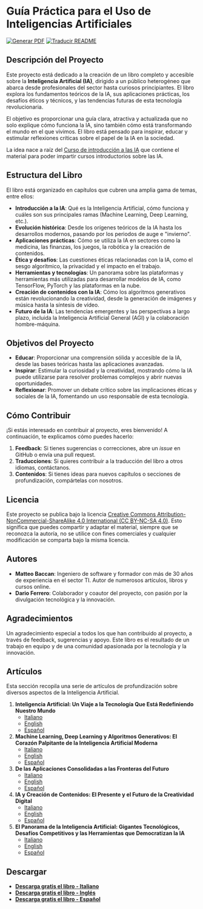# Guía Práctica para el Uso de Inteligencias Artificiales

[![Generar PDF](https://github.com/matteobaccan/CorsoAIBook/actions/workflows/generatepdf.yml/badge.svg)](https://github.com/matteobaccan/CorsoAIBook/actions/workflows/generatepdf.yml)
[![Traducir README](https://github.com/matteobaccan/CorsoAIBook/actions/workflows/translatereadme.yml/badge.svg)](https://github.com/matteobaccan/CorsoAIBook/actions/workflows/translatereadme.yml)

## Descripción del Proyecto

Este proyecto está dedicado a la creación de un libro completo y accesible sobre la **Inteligencia Artificial (IA)**, dirigido a un público heterogéneo que abarca desde profesionales del sector hasta curiosos principiantes. El libro explora los fundamentos teóricos de la IA, sus aplicaciones prácticas, los desafíos éticos y técnicos, y las tendencias futuras de esta tecnología revolucionaria.

El objetivo es proporcionar una guía clara, atractiva y actualizada que no solo explique cómo funciona la IA, sino también cómo está transformando el mundo en el que vivimos. El libro está pensado para inspirar, educar y estimular reflexiones críticas sobre el papel de la IA en la sociedad.

La idea nace a raíz del [Curso de introducción a las IA](https://github.com/matteobaccan/CorsoAI) que contiene el material para poder impartir cursos introductorios sobre las IA.

## Estructura del Libro

El libro está organizado en capítulos que cubren una amplia gama de temas, entre ellos:

- **Introducción a la IA**: Qué es la Inteligencia Artificial, cómo funciona y cuáles son sus principales ramas (Machine Learning, Deep Learning, etc.).
- **Evolución histórica**: Desde los orígenes teóricos de la IA hasta los desarrollos modernos, pasando por los periodos de auge e "invierno".
- **Aplicaciones prácticas**: Cómo se utiliza la IA en sectores como la medicina, las finanzas, los juegos, la robótica y la creación de contenidos.
- **Ética y desafíos**: Las cuestiones éticas relacionadas con la IA, como el sesgo algorítmico, la privacidad y el impacto en el trabajo.
- **Herramientas y tecnologías**: Un panorama sobre las plataformas y herramientas más utilizadas para desarrollar modelos de IA, como TensorFlow, PyTorch y las plataformas en la nube.
- **Creación de contenidos con la IA**: Cómo los algoritmos generativos están revolucionando la creatividad, desde la generación de imágenes y música hasta la síntesis de vídeo.
- **Futuro de la IA**: Las tendencias emergentes y las perspectivas a largo plazo, incluida la Inteligencia Artificial General (AGI) y la colaboración hombre-máquina.

## Objetivos del Proyecto

- **Educar**: Proporcionar una comprensión sólida y accesible de la IA, desde las bases teóricas hasta las aplicaciones avanzadas.
- **Inspirar**: Estimular la curiosidad y la creatividad, mostrando cómo la IA puede utilizarse para resolver problemas complejos y abrir nuevas oportunidades.
- **Reflexionar**: Promover un debate crítico sobre las implicaciones éticas y sociales de la IA, fomentando un uso responsable de esta tecnología.

## Cómo Contribuir

¡Si estás interesado en contribuir al proyecto, eres bienvenido! A continuación, te explicamos cómo puedes hacerlo:

1.  **Feedback**: Si tienes sugerencias o correcciones, abre un *issue* en GitHub o envía una pull request.
2.  **Traducciones**: Si quieres contribuir a la traducción del libro a otros idiomas, contáctanos.
3.  **Contenidos**: Si tienes ideas para nuevos capítulos o secciones de profundización, compártelas con nosotros.

## Licencia

Este proyecto se publica bajo la licencia [Creative Commons Attribution-NonCommercial-ShareAlike 4.0 International (CC BY-NC-SA 4.0)](https://creativecommons.org/licenses/by-nc-sa/4.0/). Esto significa que puedes compartir y adaptar el material, siempre que se reconozca la autoría, no se utilice con fines comerciales y cualquier modificación se comparta bajo la misma licencia.

## Autores

- **Matteo Baccan**: Ingeniero de software y formador con más de 30 años de experiencia en el sector TI. Autor de numerosos artículos, libros y cursos online.
- **Dario Ferrero**: Colaborador y coautor del proyecto, con pasión por la divulgación tecnológica y la innovación.

## Agradecimientos

Un agradecimiento especial a todos los que han contribuido al proyecto, a través de feedback, sugerencias y apoyo. Este libro es el resultado de un trabajo en equipo y de una comunidad apasionada por la tecnología y la innovación.

## Artículos

Esta sección recopila una serie de artículos de profundización sobre diversos aspectos de la Inteligencia Artificial.

1.  **Inteligencia Artificial: Un Viaje a la Tecnología Que Está Redefiniendo Nuestro Mundo**
    -   [Italiano](articoli/01-L'Intelligenza%20Artificiale%20-%20Un%20Viaggio%20nella%20Tecnologia%20Che%20Sta%20Ridefinendo%20il%20Nostro%20Mondo/L'Intelligenza%20Artificiale%20-%20Un%20Viaggio%20nella%20Tecnologia%20Che%20Sta%20Ridefinendo%20il%20Nostro%20Mondo.md)
    -   [English](articoli/01-L'Intelligenza%20Artificiale%20-%20Un%20Viaggio%20nella%20Tecnologia%20Che%20Sta%20Ridefinendo%20il%20Nostro%20Mondo/L'Intelligenza%20Artificiale%20-%20Un%20Viaggio%20nella%20Tecnologia%20Che%20Sta%20Ridefinendo%20il%20Nostro%20Mondo_en.md)
    -   [Español](articoli/01-L'Intelligenza%20Artificiale%20-%20Un%20Viaggio%20nella%20Tecnologia%20Che%20Sta%20Ridefinendo%20il%20Nostro%20Mondo/L'Intelligenza%20Artificiale%20-%20Un%20Viaggio%20nella%20Tecnologia%20Che%20Sta%20Ridefinendo%20il%20Nostro%20Mondo_es.md)
2.  **Machine Learning, Deep Learning y Algoritmos Generativos: El Corazón Palpitante de la Inteligencia Artificial Moderna**
    -   [Italiano](articoli/02-Machine%20Learning%2C%20Deep%20Learning%20e%20Algoritmi%20Generativi%20Il%20Cuore%20Pulsante%20dell'Intelligenza%20Artificiale%20Moderna/Machine%20Learning%2C%20Deep%20Learning%20e%20Algoritmi%20Generativi%20Il%20Cuore%20Pulsante%20dell'Intelligenza%20Artificiale%20Moderna.md)
    -   [English](articoli/02-Machine%20Learning%2C%20Deep%20Learning%20e%20Algoritmi%20Generativi%20Il%20Cuore%20Pulsante%20dell'Intelligenza%20Artificiale%20Moderna/Machine%20Learning%2C%20Deep%20Learning%20e%20Algoritmi%20Generativi%20Il%20Cuore%20Pulsante%20dell'Intelligenza%20Artificiale%20Moderna_en.md)
    -   [Español](articoli/02-Machine%20Learning%2C%20Deep%20Learning%20e%20Algoritmi%20Generativi%20Il%20Cuore%20Pulsante%20dell'Intelligenza%20Artificiale%20Moderna/Machine%20Learning%2C%20Deep%20Learning%20e%20Algoritmi%20Generativi%20Il%20Cuore%20Pulsante%20dell'Intelligenza%20Artificiale%20Moderna_es.md)
3.  **De las Aplicaciones Consolidadas a las Fronteras del Futuro**
    -   [Italiano](articoli/03-Dalle%20Applicazioni%20Consolidate%20alle%20Frontiere%20del%20Futuro/Dalle%20Applicazioni%20Consolidate%20alle%20Frontiere%20del%20Futuro.md)
    -   [English](articoli/03-Dalle%20Applicazioni%20Consolidate%20alle%20Frontiere%20del%20Futuro/Dalle%20Applicazioni%20Consolidate%20alle%20Frontiere%20del%20Futuro_en.md)
    -   [Español](articoli/03-Dalle%20Applicazioni%20Consolidate%20alle%20Frontiere%20del%20Futuro/Dalle%20Applicazioni%20Consolidate%20alle%20Frontiere%20del%20Futuro_es.md)
4.  **IA y Creación de Contenidos: El Presente y el Futuro de la Creatividad Digital**
    -   [Italiano](articoli/04-AI_Creazione_Contenuti/AI_Creazione_Contenuti.md)
    -   [English](articoli/04-AI_Creazione_Contenuti/AI_Creazione_Contenuti_en.md)
    -   [Español](articoli/04-AI_Creazione_Contenuti/AI_Creazione_Contenuti_es.md)
5.  **El Panorama de la Inteligencia Artificial: Gigantes Tecnológicos, Desafíos Competitivos y las Herramientas que Democratizan la IA**
    -   [Italiano](articoli/05-AI%20Aziende%20e%20Servizi/IA_Aziende_e_Servizi%20.md)
    -   [English](articoli/05-AI%20Aziende%20e%20Servizi/IA_Aziende_e_Servizi_en.md)
    -   [Español](articoli/05-AI%20Aziende%20e%20Servizi/IA_Aziende_e_Servizi_es.md)

## Descargar

- __[Descarga gratis el libro - Italiano](https://github.com/matteobaccan/CorsoAIBook/raw/refs/heads/main/book/Corso_AI_Book-it.pdf)__
- __[Descarga gratis el libro - Inglés](https://github.com/matteobaccan/CorsoAIBook/raw/refs/heads/main/book/Corso_AI_Book-en.pdf)__
- __[Descarga gratis el libro - Español](https://github.com/matteobaccan/CorsoAIBook/raw/refs/heads/main/book/Corso_AI_Book-es.pdf)__
